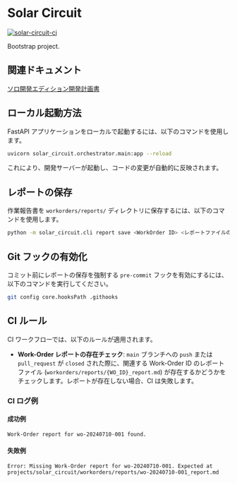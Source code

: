# Solar Circuit

[![solar-circuit-ci](https://github.com/seishinshigo/solar-circuit-monorepo/actions/workflows/ci.yml/badge.svg)](https://github.com/seishinshigo/solar-circuit-monorepo/actions/workflows/ci.yml)

Bootstrap project.

## 関連ドキュメント

[ソロ開発エディション開発計画書](01_plan_solo_edition.md)

## ローカル起動方法

FastAPI アプリケーションをローカルで起動するには、以下のコマンドを使用します。

```bash
uvicorn solar_circuit.orchestrator.main:app --reload
```

これにより、開発サーバーが起動し、コードの変更が自動的に反映されます。

## レポートの保存

作業報告書を `workorders/reports/` ディレクトリに保存するには、以下のコマンドを使用します。

```bash
python -m solar_circuit.cli report save <WorkOrder ID> <レポートファイルのパス>
```

## Git フックの有効化

コミット前にレポートの保存を強制する `pre-commit` フックを有効にするには、以下のコマンドを実行してください。

```bash
git config core.hooksPath .githooks
```

## CI ルール

CI ワークフローでは、以下のルールが適用されます。

- **Work-Order レポートの存在チェック**: `main` ブランチへの `push` または `pull_request` が `closed` された際に、関連する Work-Order ID のレポートファイル (`workorders/reports/{WO_ID}_report.md`) が存在するかどうかをチェックします。レポートが存在しない場合、CI は失敗します。

### CI ログ例

#### 成功例

```
Work-Order report for wo-20240710-001 found.
```

#### 失敗例

```
Error: Missing Work-Order report for wo-20240710-001. Expected at projects/solar_circuit/workorders/reports/wo-20240710-001_report.md
```
